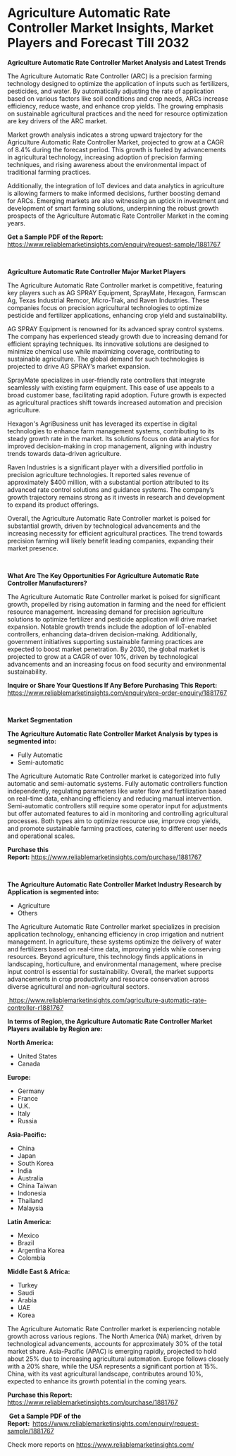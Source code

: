 <p><h1>Agriculture Automatic Rate Controller Market Insights, Market Players and Forecast Till 2032</h1></p><p><strong>Agriculture Automatic Rate Controller Market Analysis and Latest Trends</strong></p>
<p><p>The Agriculture Automatic Rate Controller (ARC) is a precision farming technology designed to optimize the application of inputs such as fertilizers, pesticides, and water. By automatically adjusting the rate of application based on various factors like soil conditions and crop needs, ARCs increase efficiency, reduce waste, and enhance crop yields. The growing emphasis on sustainable agricultural practices and the need for resource optimization are key drivers of the ARC market.</p><p>Market growth analysis indicates a strong upward trajectory for the Agriculture Automatic Rate Controller Market, projected to grow at a CAGR of 8.4% during the forecast period. This growth is fueled by advancements in agricultural technology, increasing adoption of precision farming techniques, and rising awareness about the environmental impact of traditional farming practices. </p><p>Additionally, the integration of IoT devices and data analytics in agriculture is allowing farmers to make informed decisions, further boosting demand for ARCs. Emerging markets are also witnessing an uptick in investment and development of smart farming solutions, underpinning the robust growth prospects of the Agriculture Automatic Rate Controller Market in the coming years.</p></p>
<p><strong>Get a Sample PDF of the Report:&nbsp;</strong> <a href="https://www.reliablemarketinsights.com/enquiry/request-sample/1881767?utm_campaign=3091&utm_medium=2&utm_source=Github&utm_content=ia&utm_term=06032025&utm_id=agriculture-automatic-rate-controller">https://www.reliablemarketinsights.com/enquiry/request-sample/1881767</a></p>
<p>&nbsp;</p>
<p><strong>Agriculture Automatic Rate Controller Major Market Players</strong></p>
<p><p>The Agriculture Automatic Rate Controller market is competitive, featuring key players such as AG SPRAY Equipment, SprayMate, Hexagon, Farmscan Ag, Texas Industrial Remcor, Micro-Trak, and Raven Industries. These companies focus on precision agricultural technologies to optimize pesticide and fertilizer applications, enhancing crop yield and sustainability.</p><p>AG SPRAY Equipment is renowned for its advanced spray control systems. The company has experienced steady growth due to increasing demand for efficient spraying techniques. Its innovative solutions are designed to minimize chemical use while maximizing coverage, contributing to sustainable agriculture. The global demand for such technologies is projected to drive AG SPRAY’s market expansion.</p><p>SprayMate specializes in user-friendly rate controllers that integrate seamlessly with existing farm equipment. This ease of use appeals to a broad customer base, facilitating rapid adoption. Future growth is expected as agricultural practices shift towards increased automation and precision agriculture.</p><p>Hexagon's AgriBusiness unit has leveraged its expertise in digital technologies to enhance farm management systems, contributing to its steady growth rate in the market. Its solutions focus on data analytics for improved decision-making in crop management, aligning with industry trends towards data-driven agriculture.</p><p>Raven Industries is a significant player with a diversified portfolio in precision agriculture technologies. It reported sales revenue of approximately $400 million, with a substantial portion attributed to its advanced rate control solutions and guidance systems. The company’s growth trajectory remains strong as it invests in research and development to expand its product offerings.</p><p>Overall, the Agriculture Automatic Rate Controller market is poised for substantial growth, driven by technological advancements and the increasing necessity for efficient agricultural practices. The trend towards precision farming will likely benefit leading companies, expanding their market presence.</p></p>
<p>&nbsp;</p>
<p><strong>What Are The Key Opportunities For Agriculture Automatic Rate Controller Manufacturers?</strong></p>
<p><p>The Agriculture Automatic Rate Controller market is poised for significant growth, propelled by rising automation in farming and the need for efficient resource management. Increasing demand for precision agriculture solutions to optimize fertilizer and pesticide application will drive market expansion. Notable growth trends include the adoption of IoT-enabled controllers, enhancing data-driven decision-making. Additionally, government initiatives supporting sustainable farming practices are expected to boost market penetration. By 2030, the global market is projected to grow at a CAGR of over 10%, driven by technological advancements and an increasing focus on food security and environmental sustainability.</p></p>
<p><strong>Inquire or Share Your Questions If Any Before Purchasing This Report:</strong> <a href="https://www.reliablemarketinsights.com/enquiry/pre-order-enquiry/1881767?utm_campaign=3091&utm_medium=2&utm_source=Github&utm_content=ia&utm_term=06032025&utm_id=agriculture-automatic-rate-controller">https://www.reliablemarketinsights.com/enquiry/pre-order-enquiry/1881767</a></p>
<p>&nbsp;</p>
<p><strong>Market Segmentation</strong></p>
<p><strong>The Agriculture Automatic Rate Controller Market Analysis by types is segmented into:</strong></p>
<p><ul><li>Fully Automatic</li><li>Semi-automatic</li></ul></p>
<p><p>The Agriculture Automatic Rate Controller market is categorized into fully automatic and semi-automatic systems. Fully automatic controllers function independently, regulating parameters like water flow and fertilization based on real-time data, enhancing efficiency and reducing manual intervention. Semi-automatic controllers still require some operator input for adjustments but offer automated features to aid in monitoring and controlling agricultural processes. Both types aim to optimize resource use, improve crop yields, and promote sustainable farming practices, catering to different user needs and operational scales.</p></p>
<p><strong>Purchase this Report:&nbsp;</strong><a href="https://www.reliablemarketinsights.com/purchase/1881767?utm_campaign=3091&utm_medium=2&utm_source=Github&utm_content=ia&utm_term=06032025&utm_id=agriculture-automatic-rate-controller">https://www.reliablemarketinsights.com/purchase/1881767</a></p>
<p>&nbsp;</p>
<p><strong>The Agriculture Automatic Rate Controller Market Industry Research by Application is segmented into:</strong></p>
<p><ul><li>Agriculture</li><li>Others</li></ul></p>
<p><p>The Agriculture Automatic Rate Controller market specializes in precision application technology, enhancing efficiency in crop irrigation and nutrient management. In agriculture, these systems optimize the delivery of water and fertilizers based on real-time data, improving yields while conserving resources. Beyond agriculture, this technology finds applications in landscaping, horticulture, and environmental management, where precise input control is essential for sustainability. Overall, the market supports advancements in crop productivity and resource conservation across diverse agricultural and non-agricultural sectors.</p></p>
<p><a href="https://www.reliablemarketinsights.com/agriculture-automatic-rate-controller-r1881767?utm_campaign=3091&utm_medium=2&utm_source=Github&utm_content=ia&utm_term=06032025&utm_id=agriculture-automatic-rate-controller">&nbsp;https://www.reliablemarketinsights.com/agriculture-automatic-rate-controller-r1881767</a></p>
<p><strong>In terms of Region, the Agriculture Automatic Rate Controller Market Players available by Region are:</strong></p>
<p>
    <p> <strong> North America: </strong>
        <ul>
            <li>United States</li>
            <li>Canada</li>
        </ul>
        </p> 
    <p> <strong> Europe: </strong>
        <ul>
            <li>Germany</li>
            <li>France</li>
            <li>U.K.</li>
            <li>Italy</li>
            <li>Russia</li>
        </ul>
        </p> 
    <p> <strong> Asia-Pacific: </strong>
        <ul>
            <li>China</li>
            <li>Japan</li>
            <li>South Korea</li>
            <li>India</li>
            <li>Australia</li>
            <li>China Taiwan</li>
            <li>Indonesia</li>
            <li>Thailand</li>
            <li>Malaysia</li>
        </ul>
        </p> 
    <p> <strong> Latin America: </strong>
        <ul>
            <li>Mexico</li>
            <li>Brazil</li>
            <li>Argentina Korea</li>
            <li>Colombia</li>
        </ul>
        </p> 
    <p> <strong> Middle East & Africa: </strong>
        <ul>
            <li>Turkey</li>
            <li>Saudi</li>
            <li>Arabia</li>
            <li>UAE</li>
            <li>Korea</li>
        </ul>
    </p>
    </p>
<p><p>The Agriculture Automatic Rate Controller market is experiencing notable growth across various regions. The North America (NA) market, driven by technological advancements, accounts for approximately 30% of the total market share. Asia-Pacific (APAC) is emerging rapidly, projected to hold about 25% due to increasing agricultural automation. Europe follows closely with a 20% share, while the USA represents a significant portion at 15%. China, with its vast agricultural landscape, contributes around 10%, expected to enhance its growth potential in the coming years.</p></p>
<p><strong>Purchase this Report: </strong><a href="https://www.reliablemarketinsights.com/purchase/1881767?utm_campaign=3091&utm_medium=2&utm_source=Github&utm_content=ia&utm_term=06032025&utm_id=agriculture-automatic-rate-controller">https://www.reliablemarketinsights.com/purchase/1881767</a></p>
<p>&nbsp;<strong>Get a Sample PDF of the Report:&nbsp;&nbsp;</strong><a href="https://www.reliablemarketinsights.com/enquiry/request-sample/1881767?utm_campaign=3091&utm_medium=2&utm_source=Github&utm_content=ia&utm_term=06032025&utm_id=agriculture-automatic-rate-controller">https://www.reliablemarketinsights.com/enquiry/request-sample/1881767</a></p>
<p><strong></strong></p>
<p>Check more reports on <a href="https://www.reliablemarketinsights.com/?utm_campaign=3091&utm_medium=2&utm_source=Github&utm_content=ia&utm_term=06032025&utm_id=agriculture-automatic-rate-controller">https://www.reliablemarketinsights.com/</a></p>
